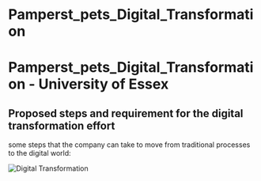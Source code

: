 # Pamperst_pets_Digital_Transformation
<h1> Pamperst_pets_Digital_Transformation - University of Essex</h1>



<h2>Proposed steps and requirement for the digital transformation effort</h2>
some steps that the company can take to move from traditional processes to the digital world:

![Digital Transformation](https://github.com/falsoqatri/Pamperst_pets_Digital_Transformation/assets/134807849/b57cdc95-7f0e-4abf-bac5-6c61e33c31a2)
